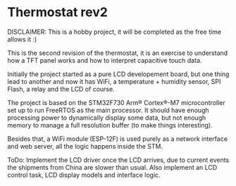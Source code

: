 # Thermostat rev2


DISCLAIMER:
This is a hobby project, it will be completed as the free time allows it :)


This is the second revision of the thermostat, it is an exercise to understand how a TFT panel works and how to interpret capacitive touch data.

Initially the project started as a pure LCD developement board, but one thing lead to another and now it has WiFi, a temperature + humidity sensor, SPI Flash, a relay and the LCD of course.

The project is based on the STM32F730 Arm® Cortex®-M7 microcontroller set up to run FreeRTOS as the main processor. 
It should have enough processing power to dynamically display some data, but not enough memory to manage a full resolution buffer (to make things interesting).

Besides that, a WiFi module (ESP-12F) is used purely as a network interface and web server, all the logic happens inside the STM.

ToDo: Implement the LCD driver once the LCD arrives, due to current events the shipments from China are slower than usual. 
Also implement an LCD control task, LCD display models and interface logic.
